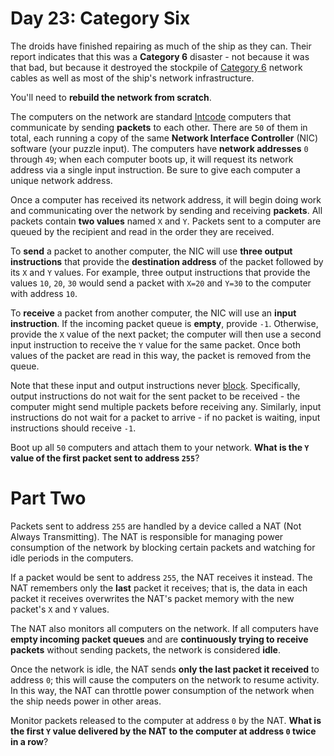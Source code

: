 # Day 23: Category Six
The droids have finished repairing as much of the ship as they can. Their report indicates that this was a **Category 6** 
disaster - not because it was that bad, but because it destroyed the stockpile of 
[Category 6](https://en.wikipedia.org/wiki/Category_6_cable) network cables as well as most of the ship's network 
infrastructure.

You'll need to **rebuild the network from scratch**.

The computers on the network are standard [Intcode](https://adventofcode.com/2019/day/9) computers that communicate by 
sending **packets** to each other. There are `50` of them in total, each running a copy of the same **Network Interface 
Controller** (NIC) software (your puzzle input). The computers have **network addresses** `0` through `49`; when each 
computer boots up, it will request its network address via a single input instruction. Be sure to give each computer a 
unique network address.

Once a computer has received its network address, it will begin doing work and communicating over the network by sending 
and receiving **packets**. All packets contain **two values** named `X` and `Y`. Packets sent to a computer are queued 
by the recipient and read in the order they are received.

To **send** a packet to another computer, the NIC will use **three output instructions** that provide the **destination 
address** of the packet followed by its `X` and `Y` values. For example, three output instructions that provide the 
values `10`, `20`, `30` would send a packet with `X=20` and `Y=30` to the computer with address `10`.

To **receive** a packet from another computer, the NIC will use an **input instruction**. If the incoming packet queue 
is **empty**, provide `-1`. Otherwise, provide the `X` value of the next packet; the computer will then use a second 
input instruction to receive the `Y` value for the same packet. Once both values of the packet are read in this way, the 
packet is removed from the queue.

Note that these input and output instructions never [block](https://en.wikipedia.org/wiki/Blocking_(computing)). 
Specifically, output instructions do not wait for the sent packet to be received - the computer might send multiple 
packets before receiving any. Similarly, input instructions do not wait for a packet to arrive - if no packet is 
waiting, input instructions should receive `-1`.

Boot up all `50` computers and attach them to your network. **What is the `Y` value of the first packet sent to address 
`255`**?

# Part Two
Packets sent to address `255` are handled by a device called a NAT (Not Always Transmitting). The NAT is responsible for 
managing power consumption of the network by blocking certain packets and watching for idle periods in the computers.

If a packet would be sent to address `255`, the NAT receives it instead. The NAT remembers only the **last** packet it 
receives; that is, the data in each packet it receives overwrites the NAT's packet memory with the new packet's `X` and 
`Y` values.

The NAT also monitors all computers on the network. If all computers have **empty incoming packet queues** and are 
**continuously trying to receive packets** without sending packets, the network is considered **idle**.

Once the network is idle, the NAT sends **only the last packet it received** to address `0`; this will cause the 
computers on the network to resume activity. In this way, the NAT can throttle power consumption of the network when the 
ship needs power in other areas.

Monitor packets released to the computer at address `0` by the NAT. **What is the first `Y` value delivered by the NAT 
to the computer at address `0` twice in a row**?
